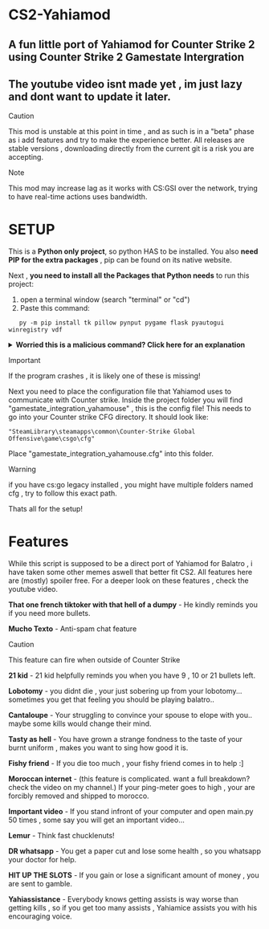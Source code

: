 # CS2-Yahiamod
## A fun little port of Yahiamod for Counter Strike 2 using Counter Strike 2 Gamestate Intergration

## **The youtube video isnt made yet** , im just lazy and dont want to update it later.

> [!CAUTION]
> This mod is unstable at this point in time , and as such is in a "beta" phase as i add features and try to make the experience better.
> All releases are stable versions , downloading directly from the current git is a risk you are accepting.

> [!NOTE]
> This mod may increase lag as it works with CS:GSI over the network, trying to have real-time actions uses bandwidth.

# SETUP 

This is a **Python only project**, so python HAS to be installed.
You also **need PIP for the extra packages** , pip can be found on its native website.

Next , **you need to install all the Packages that Python needs** to run this project:
1) open a terminal window (search "terminal" or "cd")
2) Paste this command:
```
   py -m pip install tk pillow pynput pygame flask pyautogui winregistry vdf
```
<details>

**<summary>Worried this is a malicious command? Click here for an explanation</summary>**

Python packages are libraries for python to use , and are usually built in. yahiamod uses a lot of built in ones but some things are very neiche so need further specific packages. Heres what each one is:

- tk - Also known as TKinter , this is the library i use to make the overlays and visual effects
- pillow - Used to pre-load images to improve performance.
- pygame - A package used to make games in python, handy to play audio with!
- flask - Used by server.py to listen out for the CS GSI!
- winregistry - reading windows registries to find where Steam is located.
- vdf - Used for reading Valve (steam) files.

</details>

> [!IMPORTANT]
> If the program crashes , it is likely one of these is missing!

Next you need to place the configuration file that Yahiamod uses to communicate with Counter strike.
Inside the project folder you will find "gamestate_integration_yahamouse" , this is the config file!
This needs to go into your Counter strike CFG directory. It should look like:

```
"SteamLibrary\steamapps\common\Counter-Strike Global Offensive\game\csgo\cfg"
```

Place "gamestate_integration_yahamouse.cfg" into this folder. 

> [!WARNING]
> if you have cs:go legacy installed , you might have multiple folders named cfg , try to follow this exact path.

Thats all for the setup!

# Features
While this script is supposed to be a direct port of Yahiamod for Balatro , i have taken some other memes aswell that better fit CS2.
All features here are (mostly) spoiler free. For a deeper look on these features , check the youtube video.

**That one french tiktoker with that hell of a dumpy** - He kindly reminds you if you need more bullets.

**Mucho Texto** - Anti-spam chat feature 
> [!CAUTION]
> This feature can fire when outside of Counter Strike

**21 kid** - 21 kid helpfully reminds you when you have 9 , 10 or 21 bullets left.

**Lobotomy** - you didnt die , your just sobering up from your lobotomy... sometimes you get that feeling you should be playing balatro..

**Cantaloupe** - Your struggling to convince your spouse to elope with you.. maybe some kills would change their mind.

**Tasty as hell** - You have grown a strange fondness to the taste of your burnt uniform , makes you want to sing how good it is. 

**Fishy friend** - If you die too much , your fishy friend comes in to help :]

**Moroccan internet** - (this feature is complicated. want a full breakdown? check the video on my channel.) If your ping-meter goes to high , your are forcibly removed and shipped to morocco.

**Important video** - If you stand infront of your computer and open main.py 50 times , some say you will get an important video...

**Lemur** - Think fast chucklenuts!

**DR whatsapp** - You get a paper cut and lose some health , so you whatsapp your doctor for help.

**HIT UP THE SLOTS** - If you gain or lose a significant amount of money , you are sent to gamble.

**Yahiassistance** - Everybody knows getting assists is way worse than getting kills , so if you get too many assists , Yahiamice assists you with his encouraging voice.
